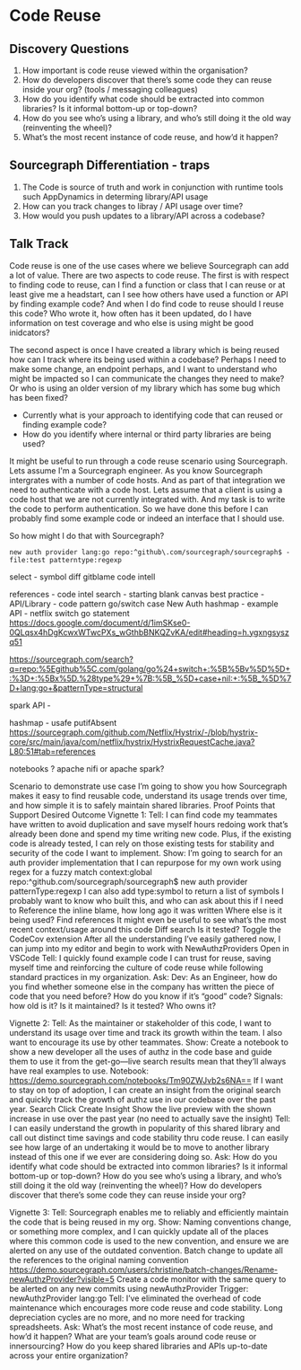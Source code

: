 # Code Reuse


## Discovery Questions

1. How important is code reuse viewed within the organisation?
2. How do developers discover that there’s some code they can reuse inside your org? (tools / messaging colleagues)
2. How do you identify what code should be extracted into common libraries? Is it informal bottom-up or top-down?
3. How do you see who’s using a library, and who’s still doing it the old way (reinventing the wheel)?
4. What’s the most recent instance of code reuse, and how’d it happen?

## Sourcegraph Differentiation - traps

1. The Code is source of truth and work in conjunction with runtime tools such AppDynamics in determing library/API usage
2. How can you track changes to libray / API usage over time?
3. How would you push updates to a library/API across a codebase?

## Talk Track

Code reuse is one of the use cases where we believe Sourcegraph can add a lot of value. There are two aspects to code reuse. The first is with respect to finding code to reuse, can I find a function or class that I can reuse or at least give me a headstart, can I see how others have used a function or API by finding example code? And when I do find code to reuse should I reuse this code? Who wrote it, how often has it been updated, do I have information on test coverage and who else is using might be good inidcators?

The second aspect is once I have created a library which is being reused how can I track where its being used within a codebase? Perhaps I need to make some change, an endpoint perhaps, and I want to understand who might be impacted so I can communicate the changes they need to make? Or who is using an older version of my library which has some bug which has been fixed?

* Currently what is your approach to identifying code that can reused or finding example code? 
* How do you identify where internal or third party libraries are being used?

It might be useful to run through a code reuse scenario using Sourcegraph. Lets assume I'm a Sourcegraph engineer. As you know Sourcegraph intergrates with a number of code hosts. And as part of that integration we need to authenticate with a code host. Lets assume that a client is using a code host that we are not currently integrated with. And my task is to write the code to perform authentication. So we have done this before I can probably find some example code or indeed an interface that I should use.

So how might I do that with Sourcegraph?

```Sourcegraph
new auth provider lang:go repo:^github\.com/sourcegraph/sourcegraph$ -file:test patterntype:regexp
```

select - symbol
diff
gitblame
code intell




references - code intel
search - starting blank canvas
best practice - API/Library - code pattern go/switch case
New Auth
hashmap - example API - netflix
switch go statement
https://docs.google.com/document/d/1imSKse0-0QLqsx4hDgKcwxWTwcPXs_wGthbBNKQZvKA/edit#heading=h.ygxngsyszq51

https://sourcegraph.com/search?q=repo:%5Egithub%5C.com/golang/go%24+switch+:%5B%5Bv%5D%5D+:%3D+:%5Bx%5D.%28type%29+%7B:%5B_%5D+case+nil:+:%5B_%5D%7D+lang:go+&patternType=structural

spark API - 

hashmap - usafe putifAbsent
https://sourcegraph.com/github.com/Netflix/Hystrix/-/blob/hystrix-core/src/main/java/com/netflix/hystrix/HystrixRequestCache.java?L80:51#tab=references



notebooks ?
apache nifi or apache spark?

Scenario to demonstrate use case
I’m going to show you how Sourcegraph makes it easy to find reusable code, understand its usage trends over time, and how simple it is to safely maintain shared libraries. 
Proof Points that Support Desired Outcome
Vignette 1:
Tell: I can find code my teammates have written to avoid duplication and save myself hours redoing work that’s already been done and spend my time writing new code. Plus, if the existing code is already tested, I can rely on those existing tests for stability and security of the code I want to implement. 
Show: 
I’m going to search for an auth provider implementation that I can repurpose for my own work using regex for a fuzzy match 
context:global repo:^github\.com/sourcegraph/sourcegraph$ new auth provider  patternType:regexp 
I can also add type:symbol to return a list of symbols
I probably want to know who built this, and who can ask about this if I need to 
Reference the inline blame, how long ago it was written
Where else is it being used?
Find references
It might even be useful to see what’s the most recent context/usage around this code
Diff search
Is it tested? 
Toggle the CodeCov extension
After all the understanding I’ve easily gathered now, I can jump into my editor and begin to work with NewAuthzProviders 
Open in VSCode 
Tell: I quickly found example code I can trust for reuse, saving myself time and reinforcing the culture of code reuse while following standard practices in my organization.
Ask: 
Dev: As an Engineer, how do you find whether someone else in the company has written the piece of code that you need before? 
How do you know if it’s “good” code? Signals: how old is it? Is it maintained? Is it tested? Who owns it?

Vignette 2:
Tell: As the maintainer or stakeholder of this code, I want to understand its usage over time and track its growth within the team. I also want to encourage its use by other teammates. 
Show: 
Create a notebook to show a new developer all the uses of authz in the code base and guide them to use it from the get-go—live search results mean that they’ll always have real examples to use. 
Notebook: https://demo.sourcegraph.com/notebooks/Tm90ZWJvb2s6NA== 
If I want to stay on top of adoption, I can create an insight from the original search and quickly track the growth of authz use in our codebase over the past year.
Search
Click Create Insight
Show the live preview with the shown increase in use over the past year (no need to actually save the insight)
Tell: I can easily understand the growth in popularity of this shared library and call out distinct time savings and code stability thru code reuse. I can easily see how large of an undertaking it would be to move to another library instead of this one if we ever are considering doing so.
Ask: 
How do you identify what code should be extracted into common libraries? Is it informal bottom-up or top-down?
How do you see who’s using a library, and who’s still doing it the old way (reinventing the wheel)?
How do developers discover that there’s some code they can reuse inside your org?




Vignette 3: 
Tell: Sourcegraph enables me to reliably and efficiently maintain the code that is being reused in my org. 
Show: Naming conventions change, or something more complex, and I can quickly update all of the places where this common code is used to the new convention, and ensure we are alerted on any use of the outdated convention. 
Batch change to update all the references to the original naming convention
https://demo.sourcegraph.com/users/christine/batch-changes/Rename-newAuthzProvider?visible=5
Create a code monitor with the same query to be alerted on any new commits using newAuthzProvider 
Trigger: newAuthzProvider lang:go
Tell: I’ve eliminated the overhead of code maintenance which encourages more code reuse and code stability. Long depreciation cycles are no more, and no more need for tracking spreadsheets.
Ask: 
What’s the most recent instance of code reuse, and how’d it happen?
What are your team’s goals around code reuse or innersourcing?
How do you keep shared libraries and APIs up-to-date across your entire organization?


